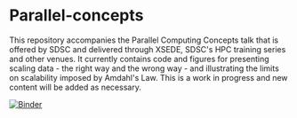 # Parallel-concepts
This repository accompanies the Parallel Computing Concepts talk that is offered by SDSC and delivered through XSEDE, SDSC's HPC training series and other venues. It currently contains code and figures for presenting scaling data - the right way and the wrong way - and illustrating the limits on scalability imposed by Amdahl's Law. This is a work in progress and new content will be added as necessary.

[![Binder](https://mybinder.org/badge_logo.svg)](https://mybinder.org/v2/gh/sinkovit/Parallel-concepts/HEAD)
